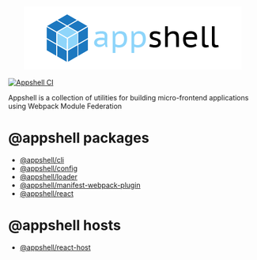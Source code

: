 <div align="center">
  <a href="https://github.com/navaris/appshell">
    <picture>
      <source media="(prefers-color-scheme: dark)" srcset="https://github.com/navaris/appshell/blob/main/assets/branding/appshell-logo-white_2x.png">
      <img alt="appshell" src="https://github.com/navaris/appshell/blob/main/assets/branding/appshell-logo_2x.png">
    </picture>
  </a>
</div>

[![Appshell CI](https://github.com/navaris/appshell/actions/workflows/pipeline.yml/badge.svg)](https://github.com/navaris/appshell/actions/workflows/pipeline.yml)

Appshell is a collection of utilities for building micro-frontend applications using Webpack Module Federation

# @appshell packages

- [@appshell/cli](./packages/cli/)
- [@appshell/config](./packages/config/)
- [@appshell/loader](./packages/loader/)
- [@appshell/manifest-webpack-plugin](./packages/manifest-webpack-plugin/)
- [@appshell/react](./packages/react/)

# @appshell hosts

- [@appshell/react-host](./packages/react-host/)
